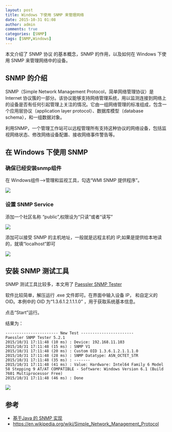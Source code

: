 ```yaml
---
layout: post
title: Windows 下使用 SNMP 来管理网络
date: 2015-10-31 01:08
author: admin
comments: true
categories: [SNMP]
tags: [SNMP,Windows]
---
```


本文介绍了 SNMP 协议 的基本概念，SNMP 的作用，以及如何在 Windows 下使用 SNMP 来管理网络中的设备。

<!-- more -->

## SNMP 的介绍

SNMP（Simple Network Management Protocol，简单网络管理协议）是 Internet 协议簇的一部分。该协议能够支持网络管理系统，用以监测连接到网络上的设备是否有任何引起管理上关注的情况。它由一组网络管理的标准组成，包含一个应用层协议（application layer protocol）、数据库模型（database schema），和一组数据对象。

利用SNMP，一个管理工作站可以远程管理所有支持这种协议的网络设备，包括监视网络状态、修改网络设备配置、接收网络事件警告等。

## 在 Windows 下使用 SNMP

### 确保已经安装snmp组件

在 Windows组件—>管理和监视工具，勾选“WMI SNMP 提供程序”。

![](http://99btgc01.info/uploads/2015/10/000.png)

### 设置 SNMP Service

添加一个社区名称 “public”,权限设为“只读”或者“读写”

![](http://99btgc01.info/uploads/2015/10/001.png)

添加可以接受 SNMP 的主机地址，一般就是远程主机的 IP,如果是提供给本地读的，就填“localhost”即可

![](http://99btgc01.info/uploads/2015/10/002.png)

## 安装 SNMP 测试工具

SNMP 测试工具比较多，本文用了 [Paessler SNMP Tester](http://www.paessler.com/tools/snmptester)

软件比较简单，解压运行 .exe 文件即可。在界面中输入设备 IP， 和自定义的 OID。本例中的 OID 为“1.3.6.1.2.1.1.1.0” ，用于获取系统基本信息。

点击“Start”运行。

结果为：

	----------------------- New Test -----------------------
	Paessler SNMP Tester 5.2.1
	2015/10/31 17:11:48 (10 ms) : Device: 192.168.11.103
	2015/10/31 17:11:48 (15 ms) : SNMP V1
	2015/10/31 17:11:48 (20 ms) : Custom OID 1.3.6.1.2.1.1.1.0
	2015/10/31 17:11:48 (28 ms) : SNMP Datatype: ASN_OCTET_STR
	2015/10/31 17:11:48 (35 ms) : -------
	2015/10/31 17:11:48 (41 ms) : Value: Hardware: Intel64 Family 6 Model 58 Stepping 9 AT/AT COMPATIBLE - Software: Windows Version 6.1 (Build 7601 Multiprocessor Free)
	2015/10/31 17:11:48 (46 ms) : Done


![](http://99btgc01.info/uploads/2015/10/004%281%29.jpg)

## 参考

* [基于Java 的 SNMP 实现](https://github.com/waylau/snmp4j-demos)
* <https://en.wikipedia.org/wiki/Simple_Network_Management_Protocol>